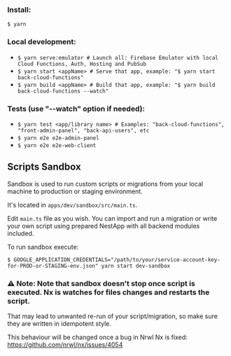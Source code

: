 ### Install:
`$ yarn`

### Local development:
- `$ yarn serve:emulator # Launch all: Firebase Emulator with local Cloud Functions, Auth, Hosting and PubSub`
- `$ yarn start <appName> # Serve that app, example: "$ yarn start back-cloud-functions"`
- `$ yarn build <appName> # Build that app, example: "$ yarn build back-cloud-functions --watch"`

### Tests (use "--watch" option if needed):
- `$ yarn test <app/library name> # Examples: "back-cloud-functions", "front-admin-panel", "back-api-users", etc`
- `$ yarn e2e e2e-admin-panel`
- `$ yarn e2e e2e-web-client`

## Scripts Sandbox

Sandbox is used to run custom scripts or migrations from your local machine to production or staging environment.

It's located in `apps/dev/sandbox/src/main.ts`.

Edit `main.ts` file as you wish. You can import and run a migration or write your own script using prepared NestApp with all backend modules included.

To run sandbox execute:
```
$ GOOGLE_APPLICATION_CREDENTIALS="/path/to/your/service-account-key-for-PROD-or-STAGING-env.json" yarn start dev-sandbox
```

### ⚠️ Note: Note that sandbox doesn't stop once script is executed. Nx is watches for files changes and restarts the script.
That may lead to unwanted re-run of your script/migration, so make sure they are written in idempotent style.

This behaviour will be changed once a bug in Nrwl Nx is fixed: https://github.com/nrwl/nx/issues/4054
